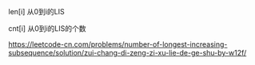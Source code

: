 
len[i] 从0到i的LIS

cnt[i] 从0到i的LIS的个数

https://leetcode-cn.com/problems/number-of-longest-increasing-subsequence/solution/zui-chang-di-zeng-zi-xu-lie-de-ge-shu-by-w12f/
